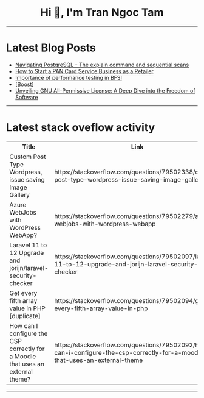 <h1 align="center">Hi 👋, I'm Tran Ngoc Tam</h1>

---

# Latest Blog Posts 
<!-- BLOG-POST-LIST:START -->
- [Navigating PostgreSQL - The explain command and sequential scans](https://dev.to/aditya999123/navigating-postgresql-the-explain-command-and-sequential-scans-2466)
- [How to Start a PAN Card Service Business as a Retailer](https://dev.to/vicky_vijaywargiya_4c7fbd/how-to-start-a-pan-card-service-business-as-a-retailer-28dk)
- [Importance of performance testing in BFSI](https://dev.to/grjoeay/importance-of-performance-testing-in-bfsi-67)
- [[Boost]](https://dev.to/foxinfotech/-48l5)
- [Unveiling GNU All-Permissive License: A Deep Dive into the Freedom of Software](https://dev.to/bobcars/unveiling-gnu-all-permissive-license-a-deep-dive-into-the-freedom-of-software-2i0b)
<!-- BLOG-POST-LIST:END -->

---

# Latest stack oveflow activity
<table>
  <tr><th>Title</th><th>Link</th></tr>
  <!-- STACKOVERFLOW:START --><tr><td>Custom Post Type Wordpress, issue saving Image Gallery</td><td>https://stackoverflow.com/questions/79502338/custom-post-type-wordpress-issue-saving-image-gallery</td></tr><tr><td>Azure WebJobs with WordPress WebApp?</td><td>https://stackoverflow.com/questions/79502279/azure-webjobs-with-wordpress-webapp</td></tr><tr><td>Laravel 11 to 12 Upgrade and jorijn/laravel-security-checker</td><td>https://stackoverflow.com/questions/79502097/laravel-11-to-12-upgrade-and-jorijn-laravel-security-checker</td></tr><tr><td>Get every fifth array value in PHP [duplicate]</td><td>https://stackoverflow.com/questions/79502094/get-every-fifth-array-value-in-php</td></tr><tr><td>How can I configure the CSP correctly for a Moodle that uses an external theme?</td><td>https://stackoverflow.com/questions/79502092/how-can-i-configure-the-csp-correctly-for-a-moodle-that-uses-an-external-theme</td></tr><!-- STACKOVERFLOW:END -->
</table>

---


